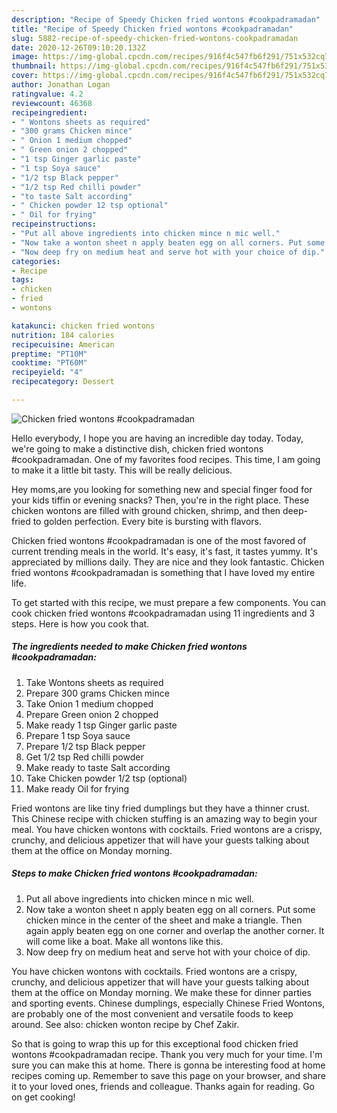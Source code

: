 ```yaml
---
description: "Recipe of Speedy Chicken fried wontons #cookpadramadan"
title: "Recipe of Speedy Chicken fried wontons #cookpadramadan"
slug: 5882-recipe-of-speedy-chicken-fried-wontons-cookpadramadan
date: 2020-12-26T09:10:20.132Z
image: https://img-global.cpcdn.com/recipes/916f4c547fb6f291/751x532cq70/chicken-fried-wontons-cookpadramadan-recipe-main-photo.jpg
thumbnail: https://img-global.cpcdn.com/recipes/916f4c547fb6f291/751x532cq70/chicken-fried-wontons-cookpadramadan-recipe-main-photo.jpg
cover: https://img-global.cpcdn.com/recipes/916f4c547fb6f291/751x532cq70/chicken-fried-wontons-cookpadramadan-recipe-main-photo.jpg
author: Jonathan Logan
ratingvalue: 4.2
reviewcount: 46368
recipeingredient:
- " Wontons sheets as required"
- "300 grams Chicken mince"
- " Onion 1 medium chopped"
- " Green onion 2 chopped"
- "1 tsp Ginger garlic paste"
- "1 tsp Soya sauce"
- "1/2 tsp Black pepper"
- "1/2 tsp Red chilli powder"
- "to taste Salt according"
- " Chicken powder 12 tsp optional"
- " Oil for frying"
recipeinstructions:
- "Put all above ingredients into chicken mince n mic well."
- "Now take a wonton sheet n apply beaten egg on all corners. Put some chicken mince in the center of the sheet and make a triangle. Then again apply beaten egg on one corner and overlap the another corner. It will come like a boat. Make all wontons like this."
- "Now deep fry on medium heat and serve hot with your choice of dip."
categories:
- Recipe
tags:
- chicken
- fried
- wontons

katakunci: chicken fried wontons 
nutrition: 184 calories
recipecuisine: American
preptime: "PT10M"
cooktime: "PT60M"
recipeyield: "4"
recipecategory: Dessert

---
```



![Chicken fried wontons #cookpadramadan](https://img-global.cpcdn.com/recipes/916f4c547fb6f291/751x532cq70/chicken-fried-wontons-cookpadramadan-recipe-main-photo.jpg)

Hello everybody, I hope you are having an incredible day today. Today, we're going to make a distinctive dish, chicken fried wontons #cookpadramadan. One of my favorites food recipes. This time, I am going to make it a little bit tasty. This will be really delicious.

Hey moms,are you looking for something new and special finger food for your kids tiffin or evening snacks? Then, you&#39;re in the right place. These chicken wontons are filled with ground chicken, shrimp, and then deep-fried to golden perfection. Every bite is bursting with flavors.

Chicken fried wontons #cookpadramadan is one of the most favored of current trending meals in the world. It's easy, it's fast, it tastes yummy. It's appreciated by millions daily. They are nice and they look fantastic. Chicken fried wontons #cookpadramadan is something that I have loved my entire life.


To get started with this recipe, we must prepare a few components. You can cook chicken fried wontons #cookpadramadan using 11 ingredients and 3 steps. Here is how you cook that.

<!--inarticleads1-->

##### The ingredients needed to make Chicken fried wontons #cookpadramadan:

1. Take  Wontons sheets as required
1. Prepare 300 grams Chicken mince
1. Take  Onion 1 medium chopped
1. Prepare  Green onion 2 chopped
1. Make ready 1 tsp Ginger garlic paste
1. Prepare 1 tsp Soya sauce
1. Prepare 1/2 tsp Black pepper
1. Get 1/2 tsp Red chilli powder
1. Make ready to taste Salt according
1. Take  Chicken powder 1/2 tsp (optional)
1. Make ready  Oil for frying


Fried wontons are like tiny fried dumplings but they have a thinner crust. This Chinese recipe with chicken stuffing is an amazing way to begin your meal. You have chicken wontons with cocktails. Fried wontons are a crispy, crunchy, and delicious appetizer that will have your guests talking about them at the office on Monday morning. 

<!--inarticleads2-->

##### Steps to make Chicken fried wontons #cookpadramadan:

1. Put all above ingredients into chicken mince n mic well.
1. Now take a wonton sheet n apply beaten egg on all corners. Put some chicken mince in the center of the sheet and make a triangle. Then again apply beaten egg on one corner and overlap the another corner. It will come like a boat. Make all wontons like this.
1. Now deep fry on medium heat and serve hot with your choice of dip.


You have chicken wontons with cocktails. Fried wontons are a crispy, crunchy, and delicious appetizer that will have your guests talking about them at the office on Monday morning. We make these for dinner parties and sporting events. Chinese dumplings, especially Chinese Fried Wontons, are probably one of the most convenient and versatile foods to keep around. See also: chicken wonton recipe by Chef Zakir. 

So that is going to wrap this up for this exceptional food chicken fried wontons #cookpadramadan recipe. Thank you very much for your time. I'm sure you can make this at home. There is gonna be interesting food at home recipes coming up. Remember to save this page on your browser, and share it to your loved ones, friends and colleague. Thanks again for reading. Go on get cooking!
